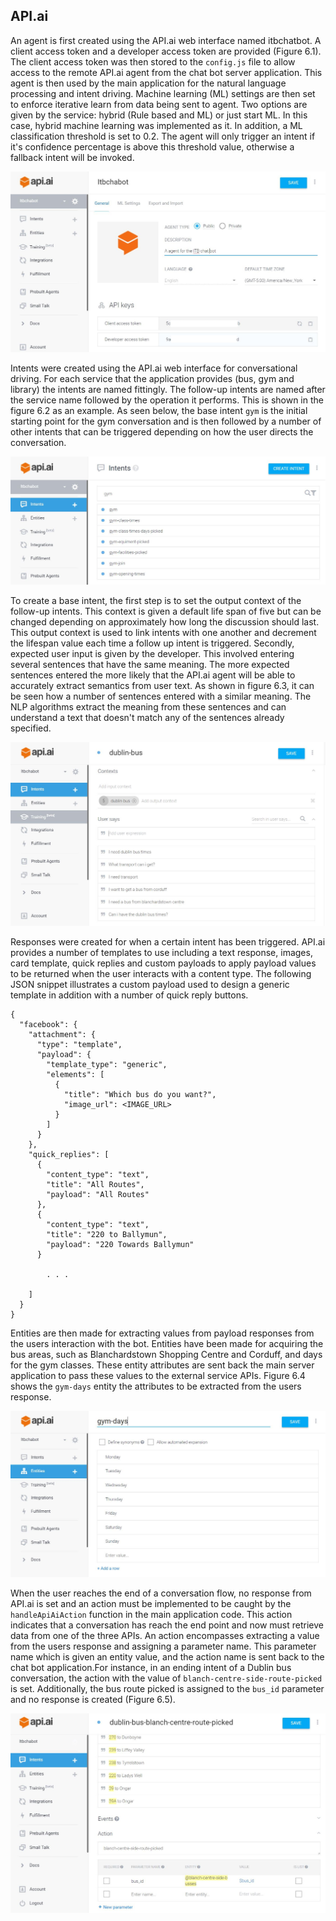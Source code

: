 ## API.ai

An agent is first created using the API.ai web interface named itbchatbot. A client access token and a developer access token are provided (Figure 6.1). The client access token was then stored to the ```config.js``` file to allow access to the remote API.ai agent from the chat bot server application. This agent is then used by the main application for the natural language processing and intent driving. Machine learning (ML) settings are then set to enforce iterative learn from data being sent to agent. Two options are given by the service: hybrid (Rule based and ML) or just start ML. In this case, hybrid machine learning was implemented as it. In addition, a ML classification threshold is set to 0.2.  The agent will only trigger an intent if it's confidence percentage is above this threshold value, otherwise a fallback intent will be invoked.

![API.ai Agent Interface. \label{API.ai agent}](04_assets/05_implementation/agent_screenshot.jpg)

Intents were created using the API.ai web interface for conversational driving. For each service that the application provides (bus, gym and library) the intents are named fittingly. The follow-up intents are named after the service name followed by the operation it performs. This is shown in the figure 6.2 as an example. As seen below, the base intent ```gym``` is the initial starting point for the gym conversation and is then followed by a number of other intents that can be triggered depending on how the user directs the conversation.

![Intent Structure. \label{API.ai intent}](04_assets/05_implementation/intents_structure.jpg)

To create a base intent, the first step is to set the output context of the follow-up intents. This context is given a default life span of five but can be changed depending on approximately how long the discussion should last. This output context is used to link intents with one another and decrement the lifespan value each time a follow up intent is triggered. Secondly, expected user input is given by the developer. This involved entering several sentences that have the same meaning. The more expected sentences entered the more likely that the API.ai agent will be able to accurately extract semantics from user text. As shown in figure 6.3, it can be seen how a number of sentences entered with a similar meaning. The NLP algorithms extract the meaning from these sentences and can understand a text that doesn't match any of the sentences already specified.

![Dublin Bus Intent. \label{API.ai agent}](04_assets/05_implementation/bus_intent.jpg)

Responses were created for when a certain intent has been triggered. API.ai provides a number of templates to use including a text response, images, card template, quick replies and custom payloads to apply payload values to be returned when the user interacts with a content type. The following JSON snippet illustrates a custom payload used to design a generic template in addition with a number of quick reply buttons.

```
{
  "facebook": {
    "attachment": {
      "type": "template",
      "payload": {
        "template_type": "generic",
        "elements": [
          {
            "title": "Which bus do you want?",
            "image_url": <IMAGE_URL>
          }
        ]
      }
    },
    "quick_replies": [
      {
        "content_type": "text",
        "title": "All Routes",
        "payload": "All Routes"
      },
      {
        "content_type": "text",
        "title": "220 to Ballymun",
        "payload": "220 Towards Ballymun"
      }

        . . .

    ]
  }
}
```

Entities are then made for extracting values from payload responses from the users interaction with the bot. Entities have been made for acquiring the bus areas, such as Blanchardstown Shopping Centre and Corduff,  and days for the gym classes. These entity attributes are sent back the main server application to pass these values to the external service APIs. Figure 6.4 shows the ```gym-days``` entity the attributes to be extracted from the users response.

![Gym Entity. \label{entityt}](04_assets/05_implementation/gym_entity.jpg)

When the user reaches the end of a conversation flow, no response from API.ai is set and an action must be implemented to be caught by the ```handleApiAiAction``` function in the main application code. This action indicates that a conversation has reach the end point and now must retrieve data from one of the three APIs. An action encompasses extracting a value from the users response and assigning a parameter name. This parameter name which is given an entity value, and the action name is sent back to the chat bot application.For instance, in an ending intent of a Dublin bus conversation, the action with the value of ```blanch-centre-side-route-picked``` is set. Additionally, the bus route picked is assigned to the ```bus_id``` parameter and no response is created (Figure 6.5).

![Dublin Bus Action. \label{entityt}](04_assets/05_implementation/bus_action.jpg)


